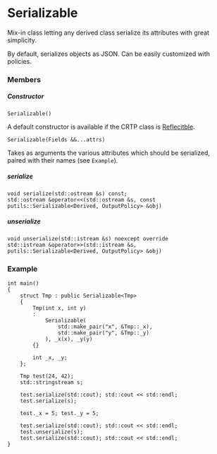 # Serializable

Mix-in class letting any derived class serialize its attributes with great simplicity.

By default, serializes objects as JSON. Can be easily customized with policies.

### Members

##### Constructor

```
Serializable()
```

A default constructor is available if the CRTP class is [Reflecitble](Reflectible.md).

```
Serializable(Fields &&...attrs)
```

Takes as arguments the various attributes which should be serialized, paired with their names (see `Example`).

##### serialize

```
void serialize(std::ostream &s) const;
std::ostream &operator<<(std::ostream &s, const putils::Serializable<Derived, OutputPolicy> &obj)
```

##### unserialize

```
void unserialize(std::istream &s) noexcept override
std::istream &operator>>(std::istream &s, putils::Serializable<Derived, OutputPolicy> &obj)
```

### Example

```
int main()
{
    struct Tmp : public Serializable<Tmp>
    {
        Tmp(int x, int y)
        :
            Serializable(
                std::make_pair("x", &Tmp::_x),
                std::make_pair("y", &Tmp::_y)
            ), _x(x), _y(y)
        {}

        int _x, _y;
    };

    Tmp test(24, 42);
    std::stringstream s;

    test.serialize(std::cout); std::cout << std::endl;
    test.serialize(s);

    test._x = 5; test._y = 5;

    test.serialize(std::cout); std::cout << std::endl;
    test.unserialize(s);
    test.serialize(std::cout); std::cout << std::endl;
}
```


